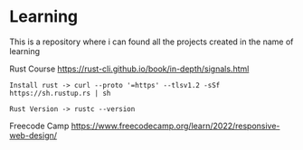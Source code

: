 # Learning
This is a repository where i can found all the projects created in the name of learning

Rust Course
    https://rust-cli.github.io/book/in-depth/signals.html
    
    Install rust -> curl --proto '=https' --tlsv1.2 -sSf https://sh.rustup.rs | sh

    Rust Version -> rustc --version
Freecode Camp
    https://www.freecodecamp.org/learn/2022/responsive-web-design/
